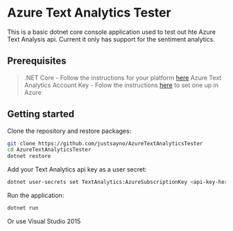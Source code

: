 # Azure Text Analytics Tester

This is a basic dotnet core console application used to test out hte Azure Text Analysis api. Current it only
has support for the sentiment analytics.

## Prerequisites

> .NET Core - Follow the instructions for your platform [here](https://www.microsoft.com/net/core#windows)
> Azure Text Analytics Account Key - Folow the instructions [here](https://www.microsoft.com/cognitive-services/en-us/text-analytics-api) to set one up in Azure

## Getting started

Clone the repository and restore packages:

```sh
git clone https://github.com/justsayno/AzureTextAnalyticsTester
cd AzureTextAnalyticsTester
dotnet restore
```

Add your Text Analytics api key as a user secret:

```sh
dotnet user-secrets set TextAnalytics:AzureSubscriptionKey <api-key-here>
```

Run the application:

```sh
dotnet run
```

Or use Visual Studio 2015
